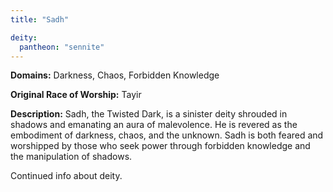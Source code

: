 ```yaml
---
title: "Sadh"

deity: 
  pantheon: "sennite"
---
```


**Domains:** Darkness, Chaos, Forbidden Knowledge

**Original Race of Worship:** Tayir

**Description:** Sadh, the Twisted Dark, is a sinister deity shrouded in shadows and emanating an aura of malevolence. He is revered as the embodiment of darkness, chaos, and the unknown. Sadh is both feared and worshipped by those who seek power through forbidden knowledge and the manipulation of shadows.

<!--more-->

<div class="todo">Continued info about deity.</div>